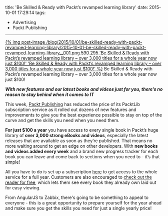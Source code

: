 title: 'Be Skilled & Ready with Packt’s revamped learning library'
date: 2015-10-01 17:29:14
tags:
- Advertising
- Packt Publishing
---

[{% img post-image /blog/2015/10/01/be-skilled-ready-with-packt-revamped-learning-library/2015-10-01-be-skilled-ready-with-packt-revamped-learning-library__001.png 590 295 'Be Skilled & Ready with Packt’s revamped learning library – over 3,000 titles for a whole year now just $100!' 'Be Skilled & Ready with Packt’s revamped learning library – over 3,000 titles for a whole year now just $100!' %}](/blog/2015/10/01/be-skilled-ready-with-packt-revamped-learning-library/2015-10-01-be-skilled-ready-with-packt-revamped-learning-library__001.png)
<span class="post-image-title">Be Skilled & Ready with Packt’s revamped learning library – over 3,000 titles for a whole year now just $100!</span>

**_With new features and our latest books and videos just for you, there’s no reason to stay behind when it comes to IT_**

This week, [Packt Publishing](https://www.packtpub.com/) has reduced the price of its PacktLib subscription service as it rolled out dozens of new features and improvements to give you the best experience possible to stay on top of the curve and get the skills you need when you need them.

<!-- more -->

__For just $100 a year__ you have access to every single book in Packt’s huge library of __over 3,000 strong eBooks and videos__, especially the latest releases that are available as soon as they’re published. That means no more waiting around to get an edge on other developers. With __new books and videos added every week__ and a brand new progress tracker for each book you can leave and come back to sections when you need to - it’s that simple!

All you have to do is set up a subscription [here](https://www.packtpub.com/books/subscription/packtlib/?utm_source=SP&utm_medium=referral&utm_campaign=OMEPacktLib) to get access to the whole service for a full year. Customers are also encouraged to [check out the reader for free](https://www.packtpub.com/packtlib/?utm_source=SP&utm_medium=referral&utm_campaign=OMEPacktLib), which lets them see every book they already own laid out for easy viewing.

From AngularJS to Zabbix, there's going to be something to appeal to everyone - this is a great opportunity to prepare yourself for the year ahead and make sure you get the skills you need for just a single yearly price!

